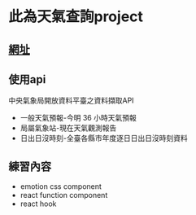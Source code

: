 # 此為天氣查詢project

## [網址](https://th1230.github.io/weather-project/)

## 使用api
中央氣象局開放資料平臺之資料擷取API 
* 一般天氣預報-今明 36 小時天氣預報
* 局屬氣象站-現在天氣觀測報告
* 日出日沒時刻-全臺各縣市年度逐日日出日沒時刻資料

## 練習內容
* emotion css component 
* react function component
* react hook

